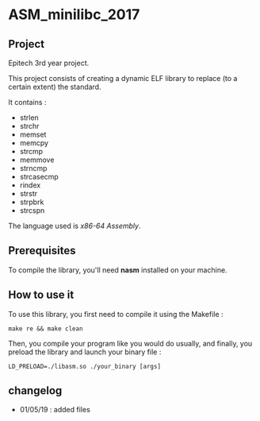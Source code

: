 # ASM\_minilibc\_2017


## Project
Epitech 3rd year project.

This project consists of creating a dynamic ELF library to replace (to a certain extent) the standard.

It contains : 

* strlen
* strchr
* memset
* memcpy
* strcmp
* memmove
* strncmp
* strcasecmp
* rindex
* strstr
* strpbrk
* strcspn

The language used is *x86-64 Assembly*.



## Prerequisites
To compile the library, you'll need **nasm** installed on your machine.



## How to use it
To use this library, you first need to compile it using the Makefile :
    
    make re && make clean

Then, you compile your program like you would do usually, and finally, you preload the library and launch your binary file :

    LD_PRELOAD=./libasm.so ./your_binary [args]



## changelog
* 01/05/19 : added files

